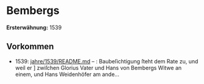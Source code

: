 # Bembergs

**Ersterwähnung:** 1539

## Vorkommen
- 1539: [jahre/1539/README.md](../jahre/1539/README.md) – :
Baubeſichtigung ſteht dem Rate zu, und weil er ]
zwiſchen Glorius Vater und Hans von Bembergs Witwe
an einem, und Hans Weidenhöfer am ande...
